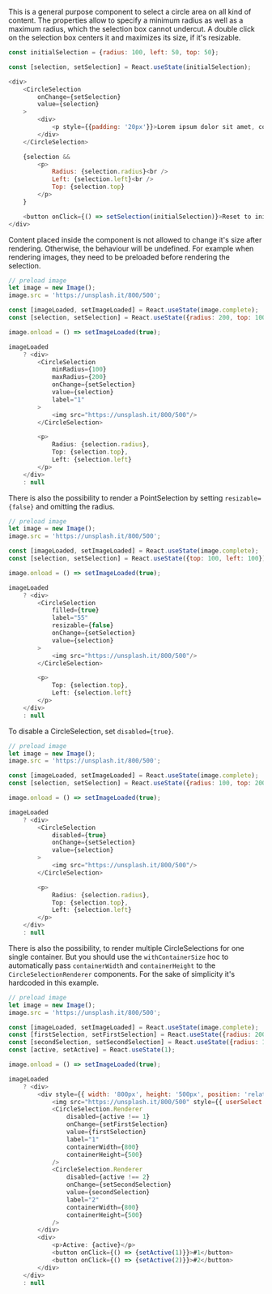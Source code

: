 This is a general purpose component to select a circle area on all kind of content. The properties allow to specify a
minimum radius as well as a maximum radius, which the selection box cannot undercut. A double click on the selection box
centers it and maximizes its size, if it's resizable.

```javascript
const initialSelection = {radius: 100, left: 50, top: 50};

const [selection, setSelection] = React.useState(initialSelection);

<div>
    <CircleSelection
        onChange={setSelection}
        value={selection}
    >
        <div>
            <p style={{padding: '20px'}}>Lorem ipsum dolor sit amet, consetetur sadipscing elitr, sed diam nonumy eirmod tempor invidunt ut labore et dolore magna aliquyam erat, sed diam voluptua. At vero eos et accusam et justo duo dolores et ea rebum. Stet clita kasd gubergren, no sea takimata sanctus est Lorem ipsum dolor sit amet. Lorem ipsum dolor sit amet, consetetur sadipscing elitr, sed diam nonumy eirmod tempor invidunt ut labore et dolore magna aliquyam erat, sed diam voluptua. At vero eos et accusam et justo duo dolores et ea rebum. Stet clita kasd gubergren, no sea takimata sanctus est Lorem ipsum dolor sit amet.</p>
        </div>
    </CircleSelection>

    {selection &&
        <p>
            Radius: {selection.radius}<br />
            Left: {selection.left}<br />
            Top: {selection.top}
        </p>
    }

    <button onClick={() => setSelection(initialSelection)}>Reset to initial value</button>
</div>
```

Content placed inside the component is not allowed to change it's size after rendering.  Otherwise, the behaviour will
be undefined. For example when rendering images, they need to be preloaded before rendering the selection.

```javascript
// preload image
let image = new Image();
image.src = 'https://unsplash.it/800/500';

const [imageLoaded, setImageLoaded] = React.useState(image.complete);
const [selection, setSelection] = React.useState({radius: 200, top: 100, left: 100});

image.onload = () => setImageLoaded(true);

imageLoaded
    ? <div>
        <CircleSelection
            minRadius={100}
            maxRadius={200}
            onChange={setSelection}
            value={selection}
            label="1"
        >
            <img src="https://unsplash.it/800/500"/>
        </CircleSelection>

        <p>
            Radius: {selection.radius}, 
            Top: {selection.top}, 
            Left: {selection.left}
        </p>
    </div>
    : null
```

There is also the possibility to render a PointSelection by setting `resizable={false}` and omitting the radius.

```javascript
// preload image
let image = new Image();
image.src = 'https://unsplash.it/800/500';

const [imageLoaded, setImageLoaded] = React.useState(image.complete);
const [selection, setSelection] = React.useState({top: 100, left: 100});

image.onload = () => setImageLoaded(true);

imageLoaded
    ? <div>
        <CircleSelection
            filled={true}
            label="55"
            resizable={false}
            onChange={setSelection}
            value={selection}
        >
            <img src="https://unsplash.it/800/500"/>
        </CircleSelection>

        <p>
            Top: {selection.top}, 
            Left: {selection.left}
        </p>
    </div>
    : null
```

To disable a CircleSelection, set `disabled={true}`.

```javascript
// preload image
let image = new Image();
image.src = 'https://unsplash.it/800/500';

const [imageLoaded, setImageLoaded] = React.useState(image.complete);
const [selection, setSelection] = React.useState({radius: 100, top: 200, left: 200});

image.onload = () => setImageLoaded(true);

imageLoaded
    ? <div>
        <CircleSelection
            disabled={true}
            onChange={setSelection}
            value={selection}
        >
            <img src="https://unsplash.it/800/500"/>
        </CircleSelection>

        <p>
            Radius: {selection.radius}, 
            Top: {selection.top}, 
            Left: {selection.left}
        </p>
    </div>
    : null
```

There is also the possibility, to render multiple CircleSelections for one single container. But you should use the
`withContainerSize` hoc to automatically pass `containerWidth` and `containerHeight` to the `CircleSelectionRenderer`
components. For the sake of simplicity it's hardcoded in this example.

```javascript
// preload image
let image = new Image();
image.src = 'https://unsplash.it/800/500';

const [imageLoaded, setImageLoaded] = React.useState(image.complete);
const [firstSelection, setFirstSelection] = React.useState({radius: 200, top: 100, left: 100});
const [secondSelection, setSecondSelection] = React.useState({radius: 100, top: 150, left: 500});
const [active, setActive] = React.useState(1);

image.onload = () => setImageLoaded(true);

imageLoaded
    ? <div>
        <div style={{ width: '800px', height: '500px', position: 'relative', overflow: 'hidden', display: 'inline-flex' }}>
            <img src="https://unsplash.it/800/500" style={{ userSelect: 'none', pointerEvents: 'none' }} alt="Unsplash image" />
            <CircleSelection.Renderer
                disabled={active !== 1}
                onChange={setFirstSelection}
                value={firstSelection}
                label="1"
                containerWidth={800}
                containerHeight={500}
            />
            <CircleSelection.Renderer
                disabled={active !== 2}
                onChange={setSecondSelection}
                value={secondSelection}
                label="2"
                containerWidth={800}
                containerHeight={500}
            />
        </div>
        <div>
            <p>Active: {active}</p>
            <button onClick={() => {setActive(1)}}>#1</button>
            <button onClick={() => {setActive(2)}}>#2</button>
        </div>
    </div>
    : null
```
